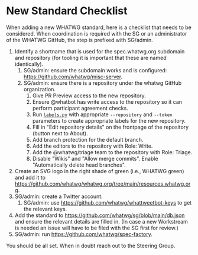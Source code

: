 # New Standard Checklist

When adding a new WHATWG standard, here is a checklist that needs to be considered. When coordination is required with the SG or an administrator of the WHATWG GitHub, the step is prefixed with SG/admin.

1. Identify a shortname that is used for the spec.whatwg.org subdomain and repository (for tooling it is important that these are named identically).
   1. SG/admin: ensure the subdomain works and is configured: https://github.com/whatwg/misc-server.
   1. SG/admin: ensure there is a repository under the whatwg GitHub organization.
      1. Give PR Preview access to the new repository.
      1. Ensure @whatbot has write access to the repository so it can perform participant agreement checks.
      1. Run [`labels.py`](./labels.py) with appropriate `--repository` and `--token` parameters to create appropriate labels for the new repository.
      1. Fill in "Edit repository details" on the frontpage of the repository (button next to About).
      1. Add branch protection for the default branch.
      1. Add the editors to the repository with Role: Write.
      1. Add the @whatwg/triage team to the repository with Role: Triage.
      1. Disable "Wikis" and "Allow merge commits". Enable "Automatically delete head branches".
1. Create an SVG logo in the right shade of green (i.e., WHATWG green) and add it to https://github.com/whatwg/whatwg.org/tree/main/resources.whatwg.org.
1. SG/admin: create a Twitter account.
   1. SG/admin: use https://github.com/whatwg/whattweetbot-keys to get the relevant keys.
1. Add the standard to https://github.com/whatwg/sg/blob/main/db.json and ensure the relevant details are filled in. (In case a new Workstream is needed an issue will have to be filed with the SG first for review.)
1. SG/admin: run https://github.com/whatwg/spec-factory.

You should be all set. When in doubt reach out to the Steering Group.
